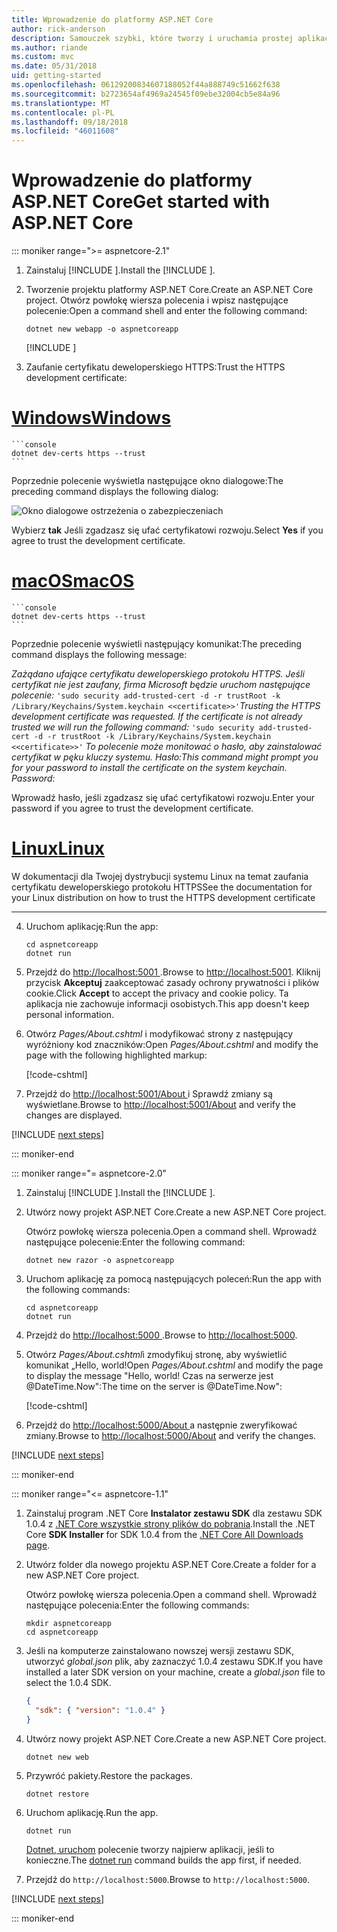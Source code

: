 ```yaml
---
title: Wprowadzenie do platformy ASP.NET Core
author: rick-anderson
description: Samouczek szybki, które tworzy i uruchamia prostej aplikacji Hello World przy użyciu platformy ASP.NET Core.
ms.author: riande
ms.custom: mvc
ms.date: 05/31/2018
uid: getting-started
ms.openlocfilehash: 06129200834607188052f44a888749c51662f638
ms.sourcegitcommit: b2723654af4969a24545f09ebe32004cb5e84a96
ms.translationtype: MT
ms.contentlocale: pl-PL
ms.lasthandoff: 09/18/2018
ms.locfileid: "46011608"
---
```

# <a name="get-started-with-aspnet-core"></a><span data-ttu-id="b6eac-103">Wprowadzenie do platformy ASP.NET Core</span><span class="sxs-lookup"><span data-stu-id="b6eac-103">Get started with ASP.NET Core</span></span>

::: moniker range=">= aspnetcore-2.1"

1. <span data-ttu-id="b6eac-104">Zainstaluj [!INCLUDE [](~/includes/2.1-SDK.md)].</span><span class="sxs-lookup"><span data-stu-id="b6eac-104">Install the [!INCLUDE [](~/includes/2.1-SDK.md)].</span></span>

2. <span data-ttu-id="b6eac-105">Tworzenie projektu platformy ASP.NET Core.</span><span class="sxs-lookup"><span data-stu-id="b6eac-105">Create an ASP.NET Core project.</span></span> <span data-ttu-id="b6eac-106">Otwórz powłokę wiersza polecenia i wpisz następujące polecenie:</span><span class="sxs-lookup"><span data-stu-id="b6eac-106">Open a command shell and enter the following command:</span></span>

    ```console
    dotnet new webapp -o aspnetcoreapp
    ```

    [!INCLUDE [](~/includes/webapp-alias-notice.md)]

3. <span data-ttu-id="b6eac-107">Zaufanie certyfikatu deweloperskiego HTTPS:</span><span class="sxs-lookup"><span data-stu-id="b6eac-107">Trust the HTTPS development certificate:</span></span>

# <a name="windowstabwindows"></a>[<span data-ttu-id="b6eac-108">Windows</span><span class="sxs-lookup"><span data-stu-id="b6eac-108">Windows</span></span>](#tab/windows)

    ```console
    dotnet dev-certs https --trust
    ```

   <span data-ttu-id="b6eac-109">Poprzednie polecenie wyświetla następujące okno dialogowe:</span><span class="sxs-lookup"><span data-stu-id="b6eac-109">The preceding command displays the following dialog:</span></span>

   ![Okno dialogowe ostrzeżenia o zabezpieczeniach](_static/cert.png)

   <span data-ttu-id="b6eac-111">Wybierz **tak** Jeśli zgadzasz się ufać certyfikatowi rozwoju.</span><span class="sxs-lookup"><span data-stu-id="b6eac-111">Select **Yes** if you agree to trust the development certificate.</span></span>

# <a name="macostabmacos"></a>[<span data-ttu-id="b6eac-112">macOS</span><span class="sxs-lookup"><span data-stu-id="b6eac-112">macOS</span></span>](#tab/macos)

    ```console
    dotnet dev-certs https --trust
    ```

   <span data-ttu-id="b6eac-113">Poprzednie polecenie wyświetli następujący komunikat:</span><span class="sxs-lookup"><span data-stu-id="b6eac-113">The preceding command displays the following message:</span></span>

   <span data-ttu-id="b6eac-114">*Zażądano ufające certyfikatu deweloperskiego protokołu HTTPS. Jeśli certyfikat nie jest zaufany, firma Microsoft będzie uruchom następujące polecenie:* `'sudo security add-trusted-cert -d -r trustRoot -k /Library/Keychains/System.keychain <<certificate>>'`</span><span class="sxs-lookup"><span data-stu-id="b6eac-114">*Trusting the HTTPS development certificate was requested. If the certificate is not already trusted we will run the following command:* `'sudo security add-trusted-cert -d -r trustRoot -k /Library/Keychains/System.keychain <<certificate>>'`</span></span>
   <span data-ttu-id="b6eac-115">*To polecenie może monitować o hasło, aby zainstalować certyfikat w pęku kluczy systemu. Hasło:*</span><span class="sxs-lookup"><span data-stu-id="b6eac-115">*This command might prompt you for your password to install the certificate on the system keychain. Password:*</span></span>

   <span data-ttu-id="b6eac-116">Wprowadź hasło, jeśli zgadzasz się ufać certyfikatowi rozwoju.</span><span class="sxs-lookup"><span data-stu-id="b6eac-116">Enter your password if you agree to trust the development certificate.</span></span>

# <a name="linuxtablinux"></a>[<span data-ttu-id="b6eac-117">Linux</span><span class="sxs-lookup"><span data-stu-id="b6eac-117">Linux</span></span>](#tab/linux)

   <span data-ttu-id="b6eac-118">W dokumentacji dla Twojej dystrybucji systemu Linux na temat zaufania certyfikatu deweloperskiego protokołu HTTPS</span><span class="sxs-lookup"><span data-stu-id="b6eac-118">See the documentation for your Linux distribution on how to trust the HTTPS development certificate</span></span>
   
---

4. <span data-ttu-id="b6eac-119">Uruchom aplikację:</span><span class="sxs-lookup"><span data-stu-id="b6eac-119">Run the app:</span></span>

    ```console
    cd aspnetcoreapp
    dotnet run
    ```

5. <span data-ttu-id="b6eac-120">Przejdź do [ http://localhost:5001 ](http://localhost:5001).</span><span class="sxs-lookup"><span data-stu-id="b6eac-120">Browse to [http://localhost:5001](http://localhost:5001).</span></span>  <span data-ttu-id="b6eac-121">Kliknij przycisk **Akceptuj** zaakceptować zasady ochrony prywatności i plików cookie.</span><span class="sxs-lookup"><span data-stu-id="b6eac-121">Click **Accept** to accept the privacy and cookie policy.</span></span> <span data-ttu-id="b6eac-122">Ta aplikacja nie zachowuje informacji osobistych.</span><span class="sxs-lookup"><span data-stu-id="b6eac-122">This app doesn't keep personal information.</span></span>

6. <span data-ttu-id="b6eac-123">Otwórz *Pages/About.cshtml* i modyfikować strony z następujący wyróżniony kod znaczników:</span><span class="sxs-lookup"><span data-stu-id="b6eac-123">Open *Pages/About.cshtml* and modify the page with the following highlighted markup:</span></span>

    [!code-cshtml[](sample/getting-started/about.cshtml?highlight=9)]

7. <span data-ttu-id="b6eac-124">Przejdź do [ http://localhost:5001/About ](http://localhost:5001/About) i Sprawdź zmiany są wyświetlane.</span><span class="sxs-lookup"><span data-stu-id="b6eac-124">Browse to [http://localhost:5001/About](http://localhost:5001/About) and verify the changes are displayed.</span></span>

[!INCLUDE [next steps](~/includes/getting-started/next-steps.md)]

::: moniker-end

::: moniker range="= aspnetcore-2.0"

1. <span data-ttu-id="b6eac-125">Zainstaluj [!INCLUDE [](~/includes/net-core-sdk-download-link.md)].</span><span class="sxs-lookup"><span data-stu-id="b6eac-125">Install the [!INCLUDE [](~/includes/net-core-sdk-download-link.md)].</span></span>

2. <span data-ttu-id="b6eac-126">Utwórz nowy projekt ASP.NET Core.</span><span class="sxs-lookup"><span data-stu-id="b6eac-126">Create a new ASP.NET Core project.</span></span>

   <span data-ttu-id="b6eac-127">Otwórz powłokę wiersza polecenia.</span><span class="sxs-lookup"><span data-stu-id="b6eac-127">Open a command shell.</span></span> <span data-ttu-id="b6eac-128">Wprowadź następujące polecenie:</span><span class="sxs-lookup"><span data-stu-id="b6eac-128">Enter the following command:</span></span>

    ```console
    dotnet new razor -o aspnetcoreapp
    ```

3. <span data-ttu-id="b6eac-129">Uruchom aplikację za pomocą następujących poleceń:</span><span class="sxs-lookup"><span data-stu-id="b6eac-129">Run the app with the following commands:</span></span>

    ```console
    cd aspnetcoreapp
    dotnet run
    ```

4. <span data-ttu-id="b6eac-130">Przejdź do [ http://localhost:5000 ](http://localhost:5000).</span><span class="sxs-lookup"><span data-stu-id="b6eac-130">Browse to [http://localhost:5000](http://localhost:5000).</span></span>

5. <span data-ttu-id="b6eac-131">Otwórz *Pages/About.cshtml*i zmodyfikuj stronę, aby wyświetlić komunikat „Hello, world!</span><span class="sxs-lookup"><span data-stu-id="b6eac-131">Open *Pages/About.cshtml* and modify the page to display the message "Hello, world!</span></span> <span data-ttu-id="b6eac-132">Czas na serwerze jest @DateTime.Now":</span><span class="sxs-lookup"><span data-stu-id="b6eac-132">The time on the server is @DateTime.Now":</span></span>

    [!code-cshtml[](sample/getting-started/about.cshtml?highlight=9&range=1-9)]

6. <span data-ttu-id="b6eac-133">Przejdź do [ http://localhost:5000/About ](http://localhost:5000/About) a następnie zweryfikować zmiany.</span><span class="sxs-lookup"><span data-stu-id="b6eac-133">Browse to [http://localhost:5000/About](http://localhost:5000/About) and verify the changes.</span></span>

[!INCLUDE [next steps](~/includes/getting-started/next-steps.md)]

::: moniker-end

::: moniker range="<= aspnetcore-1.1"

1. <span data-ttu-id="b6eac-134">Zainstaluj program .NET Core **Instalator zestawu SDK** dla zestawu SDK 1.0.4 z [.NET Core wszystkie strony plików do pobrania](https://www.microsoft.com/net/download/all).</span><span class="sxs-lookup"><span data-stu-id="b6eac-134">Install the .NET Core **SDK Installer** for SDK 1.0.4 from the [.NET Core All Downloads page](https://www.microsoft.com/net/download/all).</span></span>

2. <span data-ttu-id="b6eac-135">Utwórz folder dla nowego projektu ASP.NET Core.</span><span class="sxs-lookup"><span data-stu-id="b6eac-135">Create a folder for a new ASP.NET Core project.</span></span>

   <span data-ttu-id="b6eac-136">Otwórz powłokę wiersza polecenia.</span><span class="sxs-lookup"><span data-stu-id="b6eac-136">Open a command shell.</span></span> <span data-ttu-id="b6eac-137">Wprowadź następujące polecenia:</span><span class="sxs-lookup"><span data-stu-id="b6eac-137">Enter the following commands:</span></span>

   ```console
   mkdir aspnetcoreapp
   cd aspnetcoreapp
   ```

3. <span data-ttu-id="b6eac-138">Jeśli na komputerze zainstalowano nowszej wersji zestawu SDK, utworzyć *global.json* plik, aby zaznaczyć 1.0.4 zestawu SDK.</span><span class="sxs-lookup"><span data-stu-id="b6eac-138">If you have installed a later SDK version on your machine, create a *global.json* file to select the 1.0.4 SDK.</span></span>

   ```json
   {
     "sdk": { "version": "1.0.4" }
   }
   ```

4. <span data-ttu-id="b6eac-139">Utwórz nowy projekt ASP.NET Core.</span><span class="sxs-lookup"><span data-stu-id="b6eac-139">Create a new ASP.NET Core project.</span></span>

   ```console
   dotnet new web
   ```

5. <span data-ttu-id="b6eac-140">Przywróć pakiety.</span><span class="sxs-lookup"><span data-stu-id="b6eac-140">Restore the packages.</span></span>

    ```console
    dotnet restore
    ```

6. <span data-ttu-id="b6eac-141">Uruchom aplikację.</span><span class="sxs-lookup"><span data-stu-id="b6eac-141">Run the app.</span></span>

   ```console
   dotnet run
   ```

   <span data-ttu-id="b6eac-142">[Dotnet, uruchom](/dotnet/core/tools/dotnet-run) polecenie tworzy najpierw aplikacji, jeśli to konieczne.</span><span class="sxs-lookup"><span data-stu-id="b6eac-142">The [dotnet run](/dotnet/core/tools/dotnet-run) command builds the app first, if needed.</span></span>

7. <span data-ttu-id="b6eac-143">Przejdź do `http://localhost:5000`.</span><span class="sxs-lookup"><span data-stu-id="b6eac-143">Browse to `http://localhost:5000`.</span></span>

[!INCLUDE [next steps](~/includes/getting-started/next-steps.md)]

::: moniker-end
